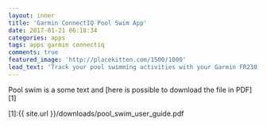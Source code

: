 ```yaml
---
layout: inner
title: 'Garmin ConnectIQ Pool Swim App'
date: 2017-01-21 06:18:34
categories: apps
tags: apps garmin connectiq
comments: true
featured_image: 'http://placekitten.com/1500/1000'
lead_text: 'Track your pool swimming activities with your Garmin FR230, FR235 and FR630'
---
```


Pool swim is a 
some text and [here is possible to download the file in PDF][1]


[1]:{{ site.url }}/downloads/pool_swim_user_guide.pdf
